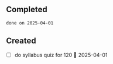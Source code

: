 
## Completed

```tasks
done on 2025-04-01
```

## Created
- [ ] do syllabus quiz for 120 📅 2025-04-01 